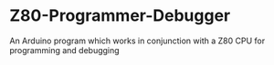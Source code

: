 # Z80-Programmer-Debugger
An Arduino program which works in conjunction with a Z80 CPU for programming and debugging
